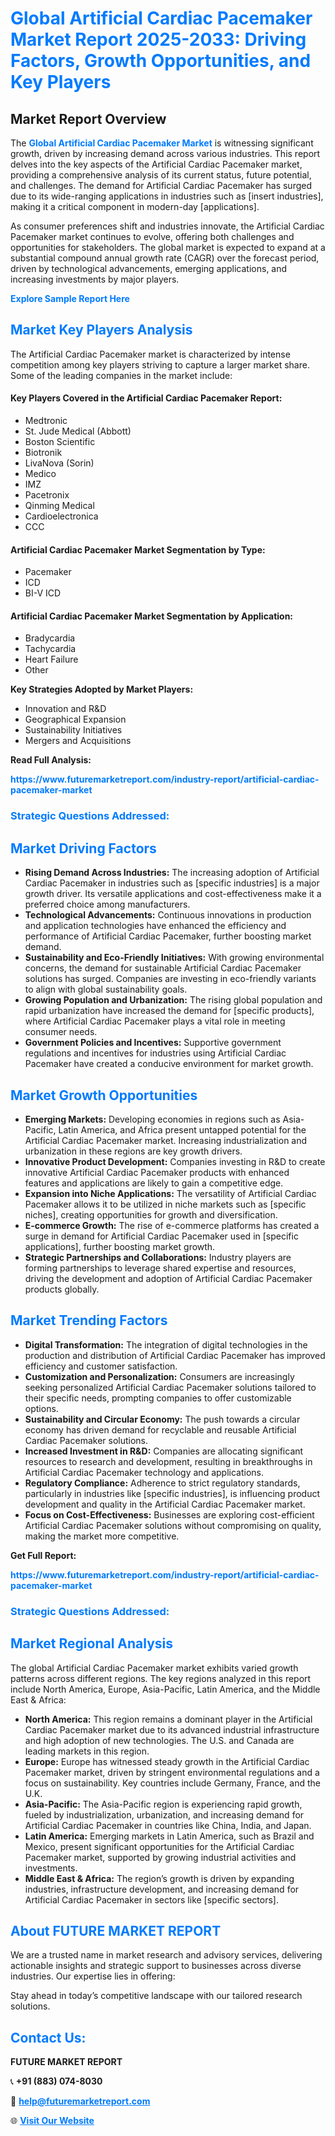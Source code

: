 <h1 style="color: #007BFF;">Global Artificial Cardiac Pacemaker Market Report 2025-2033: Driving Factors, Growth Opportunities, and Key Players</h1>

<section id="overview">
<h2>Market Report Overview</h2>
<p>The <a href="https://www.futuremarketreport.com/industry-report/artificial-cardiac-pacemaker-market" style="color: #007BFF; text-decoration: none;"><strong>Global Artificial Cardiac Pacemaker Market</strong></a> is witnessing significant growth, driven by increasing demand across various industries. This report delves into the key aspects of the Artificial Cardiac Pacemaker market, providing a comprehensive analysis of its current status, future potential, and challenges. The demand for Artificial Cardiac Pacemaker has surged due to its wide-ranging applications in industries such as [insert industries], making it a critical component in modern-day [applications].</p>
<p>As consumer preferences shift and industries innovate, the Artificial Cardiac Pacemaker market continues to evolve, offering both challenges and opportunities for stakeholders. The global market is expected to expand at a substantial compound annual growth rate (CAGR) over the forecast period, driven by technological advancements, emerging applications, and increasing investments by major players.</p>
</section>

<section id="overview">
<p><a href="https://www.futuremarketreport.com/request-sample/reportId=98390" style="color: #007BFF; text-decoration: none;"><strong>Explore Sample Report Here</strong></a></p>
</section>

<section id="key-players">
<h2 style="color: #007BFF;">Market Key Players Analysis</h2>
<p>The Artificial Cardiac Pacemaker market is characterized by intense competition among key players striving to capture a larger market share. Some of the leading companies in the market include:</p>
<h4>Key Players Covered in the Artificial Cardiac Pacemaker Report:</h4>
<ul><li>Medtronic</li><li>St. Jude Medical (Abbott)</li><li>Boston Scientific</li><li>Biotronik</li><li>LivaNova (Sorin)</li><li>Medico</li><li>IMZ</li><li>Pacetronix</li><li>Qinming Medical</li><li>Cardioelectronica</li><li>CCC</li></ul>
<h4>Artificial Cardiac Pacemaker Market Segmentation by Type:</h4>
<ul><li>Pacemaker</li><li>ICD</li><li>BI-V ICD</li></ul>

<h4>Artificial Cardiac Pacemaker Market Segmentation by Application:</h4>
<ul><li>Bradycardia</li><li>Tachycardia</li><li>Heart Failure</li><li>Other</li></ul>
<p><strong>Key Strategies Adopted by Market Players:</strong></p>
<ul>
<li>Innovation and R&D</li>
<li>Geographical Expansion</li>
<li>Sustainability Initiatives</li>
<li>Mergers and Acquisitions</li>
</ul>
</section>

<section>
<p><strong>Read Full Analysis: </strong></p><a href="https://www.futuremarketreport.com/industry-report/artificial-cardiac-pacemaker-market" style="color: #007BFF; text-decoration: none;"><strong>https://www.futuremarketreport.com/industry-report/artificial-cardiac-pacemaker-market</strong></a>
<h3 style="color: #007BFF;">Strategic Questions Addressed:</h3>
</section>

<section id="driving-factors">
<h2 style="color: #007BFF;">Market Driving Factors</h2>
<ul>
<li><strong>Rising Demand Across Industries:</strong> The increasing adoption of Artificial Cardiac Pacemaker in industries such as [specific industries] is a major growth driver. Its versatile applications and cost-effectiveness make it a preferred choice among manufacturers.</li>
<li><strong>Technological Advancements:</strong> Continuous innovations in production and application technologies have enhanced the efficiency and performance of Artificial Cardiac Pacemaker, further boosting market demand.</li>
<li><strong>Sustainability and Eco-Friendly Initiatives:</strong> With growing environmental concerns, the demand for sustainable Artificial Cardiac Pacemaker solutions has surged. Companies are investing in eco-friendly variants to align with global sustainability goals.</li>
<li><strong>Growing Population and Urbanization:</strong> The rising global population and rapid urbanization have increased the demand for [specific products], where Artificial Cardiac Pacemaker plays a vital role in meeting consumer needs.</li>
<li><strong>Government Policies and Incentives:</strong> Supportive government regulations and incentives for industries using Artificial Cardiac Pacemaker have created a conducive environment for market growth.</li>
</ul>
</section>

<section id="growth-opportunities">
<h2 style="color: #007BFF;">Market Growth Opportunities</h2>
<ul>
<li><strong>Emerging Markets:</strong> Developing economies in regions such as Asia-Pacific, Latin America, and Africa present untapped potential for the Artificial Cardiac Pacemaker market. Increasing industrialization and urbanization in these regions are key growth drivers.</li>
<li><strong>Innovative Product Development:</strong> Companies investing in R&D to create innovative Artificial Cardiac Pacemaker products with enhanced features and applications are likely to gain a competitive edge.</li>
<li><strong>Expansion into Niche Applications:</strong> The versatility of Artificial Cardiac Pacemaker allows it to be utilized in niche markets such as [specific niches], creating opportunities for growth and diversification.</li>
<li><strong>E-commerce Growth:</strong> The rise of e-commerce platforms has created a surge in demand for Artificial Cardiac Pacemaker used in [specific applications], further boosting market growth.</li>
<li><strong>Strategic Partnerships and Collaborations:</strong> Industry players are forming partnerships to leverage shared expertise and resources, driving the development and adoption of Artificial Cardiac Pacemaker products globally.</li>
</ul>
</section>

<section id="trending-factors">
<h2 style="color: #007BFF;">Market Trending Factors</h2>
<ul>
<li><strong>Digital Transformation:</strong> The integration of digital technologies in the production and distribution of Artificial Cardiac Pacemaker has improved efficiency and customer satisfaction.</li>
<li><strong>Customization and Personalization:</strong> Consumers are increasingly seeking personalized Artificial Cardiac Pacemaker solutions tailored to their specific needs, prompting companies to offer customizable options.</li>
<li><strong>Sustainability and Circular Economy:</strong> The push towards a circular economy has driven demand for recyclable and reusable Artificial Cardiac Pacemaker solutions.</li>
<li><strong>Increased Investment in R&D:</strong> Companies are allocating significant resources to research and development, resulting in breakthroughs in Artificial Cardiac Pacemaker technology and applications.</li>
<li><strong>Regulatory Compliance:</strong> Adherence to strict regulatory standards, particularly in industries like [specific industries], is influencing product development and quality in the Artificial Cardiac Pacemaker market.</li>
<li><strong>Focus on Cost-Effectiveness:</strong> Businesses are exploring cost-efficient Artificial Cardiac Pacemaker solutions without compromising on quality, making the market more competitive.</li>
</ul>
</section>

<section>
<p><strong>Get Full Report: </strong></p><a href="https://www.futuremarketreport.com/industry-report/artificial-cardiac-pacemaker-market" style="color: #007BFF; text-decoration: none;"><strong>https://www.futuremarketreport.com/industry-report/artificial-cardiac-pacemaker-market</strong></a>
<h3 style="color: #007BFF;">Strategic Questions Addressed:</h3>
</section>


<section id="regional-analysis">
<h2 style="color: #007BFF;">Market Regional Analysis</h2>
<p>The global Artificial Cardiac Pacemaker market exhibits varied growth patterns across different regions. The key regions analyzed in this report include North America, Europe, Asia-Pacific, Latin America, and the Middle East & Africa:</p>
<ul>
<li><strong>North America:</strong> This region remains a dominant player in the Artificial Cardiac Pacemaker market due to its advanced industrial infrastructure and high adoption of new technologies. The U.S. and Canada are leading markets in this region.</li>
<li><strong>Europe:</strong> Europe has witnessed steady growth in the Artificial Cardiac Pacemaker market, driven by stringent environmental regulations and a focus on sustainability. Key countries include Germany, France, and the U.K.</li>
<li><strong>Asia-Pacific:</strong> The Asia-Pacific region is experiencing rapid growth, fueled by industrialization, urbanization, and increasing demand for Artificial Cardiac Pacemaker in countries like China, India, and Japan.</li>
<li><strong>Latin America:</strong> Emerging markets in Latin America, such as Brazil and Mexico, present significant opportunities for the Artificial Cardiac Pacemaker market, supported by growing industrial activities and investments.</li>
<li><strong>Middle East & Africa:</strong> The region’s growth is driven by expanding industries, infrastructure development, and increasing demand for Artificial Cardiac Pacemaker in sectors like [specific sectors].</li>
</ul>
</section>

<footer>
<h2 style="color: #007BFF;">About FUTURE MARKET REPORT</h2>
<p>We are a trusted name in market research and advisory services, delivering actionable insights and strategic support to businesses across diverse industries. Our expertise lies in offering:</p>

<p>Stay ahead in today’s competitive landscape with our tailored research solutions.</p>

<h2 style="color: #007BFF;">Contact Us:</h2>
<p><strong>FUTURE MARKET REPORT</strong></p>
<p>📞 <strong>+91 (883) 074-8030</strong></p>
<p>📧 <strong><a href="mailto:help@futuremarketreport.com" style="color: #007BFF;">help@futuremarketreport.com</a></strong></p>
<p>🌐 <strong><a href="https://www.futuremarketreport.com/" style="color: #007BFF;">Visit Our Website</a></strong></p>
</footer>